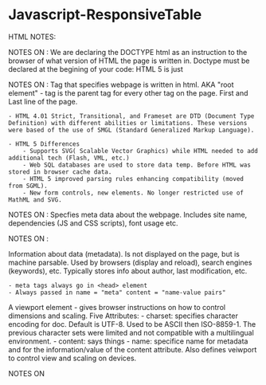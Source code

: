 # Javascript-ResponsiveTable

HTML NOTES:

NOTES ON <!DOCTYPE html>:
We are declaring the DOCTYPE html as an instruction to the browser of what version of HTML the page is written in. Doctype must be declared at the begining of your code: HTML 5 is just <!DOCTYPE html>


 NOTES ON <html>: 
Tag that specifies webpage is written in html. AKA "root element" - tag is the parent tag for every other tag on the page. First and Last line of the page.</html>

    - HTML 4.01 Strict, Transitional, and Frameset are DTD (Document Type Definition) with different abilities or limitations. These versions were based of the use of SMGL (Standard Generalized Markup Language).

    - HTML 5 Differences
        - Supports SVG( Scalable Vector Graphics) while HTML needed to add additional tech (Flash, VML, etc.)
        - Web SQL databases are used to store data temp. Before HTML was stored in browser cache data. 
        - HTML 5 improved parsing rules enhancing compatibility (moved from SGML).
        - New form controls, new elements. No longer restricted use of MathML and SVG.

NOTES ON <head>:
    Specfies meta data about the webpage. Includes site name, dependencies (JS and CSS scripts), font usage etc. 

NOTES ON <meta>:

Information about data (metadata). Is not displayed on the page, but is machine parsable. Used by browsers (display and reload), search engines (keywords), etc. Typically stores info about author, last modification, etc.

    - meta tags always go in <head> element
    - Always passed in name = "meta" content = "name-value pairs"

A viewport element - gives browser instructions on how to control dimensions and scaling. 
    Five Attributes: 
        - charset: specifies character encoding for doc. Default is UTF-8. Used to be ASCII then ISO-8859-1. The previous character sets were limited and not compatible with a multilingual environment. 
        - content: says things
        - name: specifice name for metadata and for the information/value of the content attribute. Also defines veiwport to control view and scaling on devices.

NOTES ON <title>: 
Title of page - search engines use this tag to extract topic of webpage - relevant to ranking search results for the page.

NOTES ON <body>:
All the fun shit. 

EXPLANATION OF WHAT IS HAPPENING IN THIS .HTML

    HEADER: Specifiying character encoding, providing information about the page through "name", linking page to external scripts (css) and declaring the viewport settings. Whe have links to Bootstrap (using library instead of writing all css), google api for fonts, and our css stylesheet. Title included.

    BODY: Starting with a div class "wrapper". TBH not sure why we are using wrapper instead of container. Some say it doesn't matter, but it seems that a wrapper wraps around a single object to provide more functionality and interface to it. A container is used for structures that contain more than one element and use bootstrap to house grid systems and compontents. Oh it looks like the wrapper allows you to format the page layout using one css element instead of each container element.... 

Creating a NAVBAR:
    
    Default Navbar
    Wrapping in a container to center it or add it within. Basically formatting.
    
    Navbar-header is an architectural class for the BS Navbar. Allocates approx 150px to the left of navbard and allows the logo to make use of the entire area.
    
    Navbar-brand can be applied to most elements but anchor <a> works best because some others might require utility classes or custom styles. Basically houses your brand/logo. This class automatically styles the image to fit the navbar vertically. 

    Image is housed in the navbar-brand and it's referencing an svg file in our folder.

Adding HERO TEXT-CENTER:

    A Large Image with text, often placed at the top of a website. CSS needed. Heading and Paragraph included.

Creating another CONTAINER:

    Adding a row and setting the top margin to 50

    Adding a column that is md (>= 768 px) 

UNDERSTAINDING <aside>: defines some content aside from the content it is placed in. It is related to the surrounding content. It's a tangential element. Commonly used for sidebar. In this file it looks like the aside is related to the table we are going to create but we want it next to the table without creating a new column.  We are applying the filter class styling. I chose to remove it. 

CREATING A PANEL:
    
    A bordered box with padding around it's content.

    Adding a heading to the panel

    Styling the Panel Body

    Inserting a Form into the panel

Creating A Form: 
    "Form Group" is a class in bootstrap and is the easiest way to add structure to forms. It's a flexible class - proper grouping of labels, controls, optional help text, validation messaging.

    "list Group" - Bootstrap class is an unordered list with list items and the proper classes. 

    "list-group-item" = indicates the current active selection

    Creating Labels

    'input' allows viewer to interact with html. In this exampe we are using type=text. But I changed it to date so you can select a date using a calendar. 

CREATING TABLE AREA:

    Using a colum - I chose 9 because I felt like it an positioned it to the right. I updated the column sizes, positioning, and font. 

import d3, and js files. 

//////////////////////////////////////

JAVASCRIPT NOTES:

1. declaring a variable called "tableData" and setting it = to the "data" variable in the data.js file.

2. We want to add and event listener to an element. For some reason we are not defining the element and I am not sure why...maybe because it's the starter file it doesn't actually have an element definied?  - addEventListener() attaches an event handler to the specified element. - The event we are specifying here is "load". In this case we are using an anonymous function to create our own result when the event occurs. - Anonymous funcations are declared without any named identifier to refer to it. It is a one time use function. - 

    

    3. Within our function we are defining a set of variables;
        perrow = 3
        count = 0
        table = we are referencing the html file (document) and creating an element called table.
        row = our data stored in the variable we created called tableData and then we are inserting a row. We have the brackets open because we are going to input values into the row rather than passing them in right now. 
    
    4. After defining our variables within the function. We are creating a for loop to iterate over our data in the data.js file. 
    
        - We are saying that for our variable "i" ( we can call it whatever we want) of our data

            we are going to execute the function .insertCell on our previously defined variable row. We are setting this action = to a variable called cell. 

            then we are saying variable i in our fucntion is equal to retrieving the html content of the element (.innerHTML) within the variable cell we just defined. 

    5. We are continuing our for loop to attach a click listener that creates an alert box on the screen when the cell is clicked. 
        we are passing the value "Greetings" to the alert method. This is within the anonymous function we created to execute when there is a click on the cell (variable defined previously).

    6. Then our for loop breaks into the next row. 









